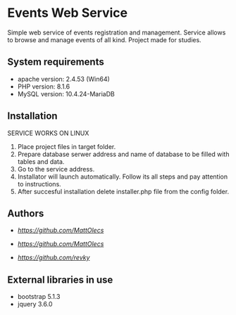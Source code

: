 # Events Web Service
Simple web service of events registration and management. Service allows to browse and manage events of all kind. Project made for studies.

## System requirements
* apache version:   2.4.53 (Win64)
* PHP version:      8.1.6
* MySQL version:    10.4.24-MariaDB

## Installation
SERVICE WORKS ON LINUX 

1. Place project files in target folder.
2. Prepare database serwer address and name of database to be filled with tables and data.
3. Go to the service address.
4. Installator will launch automatically. Follow its all steps and pay attention to instructions.
5. After succesful installation delete installer.php file from the config folder.

## Authors
* *https://github.com/MattOlecs*

* *https://github.com/MattOlecs*

* *https://github.com/revky*

## External libraries in use
* bootstrap 5.1.3
* jquery 3.6.0